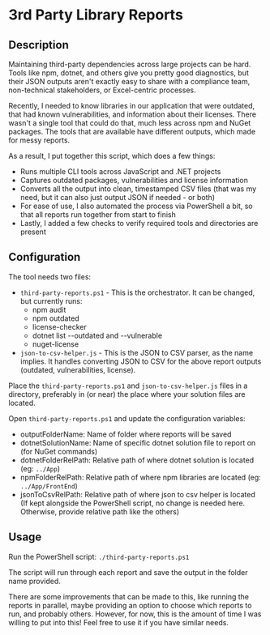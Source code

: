 # 3rd Party Library Reports

## Description
Maintaining third-party dependencies across large projects can be hard. Tools like npm, dotnet, and others give you pretty good diagnostics, but their JSON outputs aren't exactly easy to share with a compliance team, non-technical stakeholders, or Excel-centric processes. 

Recently, I needed to know libraries in our application that were outdated, that had known vulnerabilities, and information about their licenses. There wasn't a single tool that could do that, much less across npm and NuGet packages. The tools that are available have different outputs, which made for messy reports.

As a result, I put together this script, which does a few things:
- Runs multiple CLI tools across JavaScript and .NET projects
- Captures outdated packages, vulnerabilities and license information
- Converts all the output into clean, timestamped CSV files (that was my need, but it can also just output JSON if needed - or both)
- For ease of use, I also automated the process via PowerShell a bit, so that all reports run together from start to finish
- Lastly, I added a few checks to verify required tools and directories are present

## Configuration
The tool needs two files:
- `third-party-reports.ps1` - This is the orchestrator. It can be changed, but currently runs:
  - npm audit
  - npm outdated
  - license-checker
  - dotnet list --outdated and --vulnerable
  - nuget-license
- `json-to-csv-helper.js` - This is the JSON to CSV parser, as the name implies. It handles converting JSON to CSV for the above report outputs (outdated, vulnerabilities, license).

Place the `third-party-reports.ps1` and `json-to-csv-helper.js` files in a directory, preferably in (or near) the place where your solution files are located.

Open `third-party-reports.ps1` and update the configuration variables:
- outputFolderName: Name of folder where reports will be saved
- dotnetSolutionName: Name of specific dotnet solution file to report on (for NuGet commands)
- dotnetFolderRelPath: Relative path of where dotnet solution is located (eg: `../App`)
- npmFolderRelPath: Relative path of where npm libraries are located (eg: `../App/FrontEnd`)
- jsonToCsvRelPath: Relative path of where json to csv helper is located (If kept alongside the PowerShell script, no change is needed here. Otherwise, provide relative path like the others)

## Usage
Run the PowerShell script: `./third-party-reports.ps1`

The script will run through each report and save the output in the folder name provided.

There are some improvements that can be made to this, like running the reports in parallel, maybe providing an option to choose which reports to run, and probably others. However, for now, this is the amount of time I was willing to put into this! Feel free to use it if you have similar needs.
